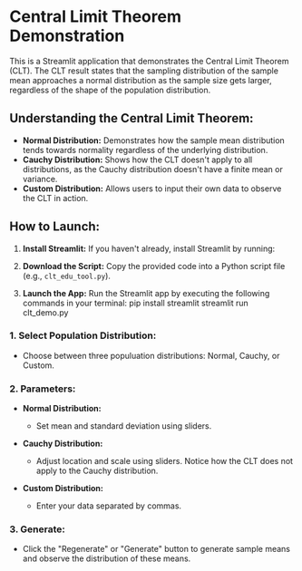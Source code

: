 # Central Limit Theorem Demonstration

This is a Streamlit application that demonstrates the Central Limit Theorem (CLT). The CLT result states that the sampling distribution of the sample mean approaches a normal distribution as the sample size gets larger, regardless of the shape of the population distribution.

## Understanding the Central Limit Theorem:

- **Normal Distribution:** Demonstrates how the sample mean distribution tends towards normality regardless of the underlying distribution.
- **Cauchy Distribution:** Shows how the CLT doesn't apply to all distributions, as the Cauchy distribution doesn't have a finite mean or variance. 
- **Custom Distribution:** Allows users to input their own data to observe the CLT in action.

## How to Launch:

1. **Install Streamlit:** If you haven't already, install Streamlit by running:

2. **Download the Script:** Copy the provided code into a Python script file (e.g., `clt_edu_tool.py`).

3. **Launch the App:** Run the Streamlit app by executing the following commands in your terminal:
   pip install streamlit
   streamlit run clt_demo.py

### 1. Select Population Distribution:
- Choose between three populuation distributions: Normal, Cauchy, or Custom.

### 2. Parameters:
- **Normal Distribution:**
  - Set mean and standard deviation using sliders.

- **Cauchy Distribution:**
  - Adjust location and scale using sliders. Notice how the CLT does not apply to the Cauchy distribution.

- **Custom Distribution:**
  - Enter your data separated by commas.

### 3. Generate:
- Click the "Regenerate" or "Generate" button to generate sample means and observe the distribution of these means.

